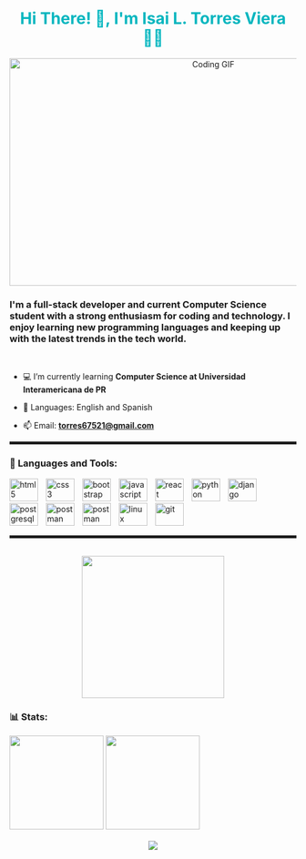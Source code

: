 <div align="center">
  <h1 style="color:#02b6bf;">Hi There! 👋, I'm Isai L. Torres Viera 👨‍💻</h1>
  <img src="https://github.com/user-attachments/assets/c0db9238-fc32-44c7-8d5d-34a917de2438" width="700" height="400" alt="Coding GIF"/>
  <!-- <img src="https://github.com/user-attachments/assets/d7b7947f-ac73-4c6a-bcae-1328897636a0"> -->
</div>

<h3 align="left">I'm a full-stack developer and current Computer Science student with a strong enthusiasm for coding and technology. I enjoy learning new programming languages and keeping up with the latest trends in the tech world.</h3>

<br>

- 💻 I’m currently learning **Computer Science at Universidad Interamericana de PR**

- 📖 Languages: English and Spanish

- 📫 Email: **torres67521@gmail.com**

<hr style="border: solid 2px;">

<h3 align="left">🧰 Languages and Tools:</h3>

<div align="left">
  <img src="https://cdn.jsdelivr.net/gh/devicons/devicon@latest/icons/html5/html5-original.svg" alt="html5" width="50" height="40" style="padding-right: 10px;"/>
  <img src="https://cdn.jsdelivr.net/gh/devicons/devicon@latest/icons/css3/css3-original.svg" alt="css3" width="50" height="40" style="padding-right: 10px;"/>
  <img src="https://cdn.jsdelivr.net/gh/devicons/devicon@latest/icons/bootstrap/bootstrap-original.svg" alt="bootstrap" width="50" height="40" style="padding-right: 10px;"/>
  <img src="https://cdn.jsdelivr.net/gh/devicons/devicon@latest/icons/javascript/javascript-original.svg" alt="javascript" width="50" height="40" style="padding-right: 10px;"/>
  <img src="https://cdn.jsdelivr.net/gh/devicons/devicon@latest/icons/react/react-original.svg" alt="react" width="50" height="40" style="padding-right: 10px;"/>
  <img src="https://cdn.jsdelivr.net/gh/devicons/devicon@latest/icons/python/python-original.svg" alt="python"width="50" height="40" style="padding-right: 10px;"/>
  <img src="https://cdn.jsdelivr.net/gh/devicons/devicon@latest/icons/django/django-plain.svg" alt="django" width="50" height="40" style="padding-right: 10px;"/>
  <img src="https://cdn.jsdelivr.net/gh/devicons/devicon@latest/icons/postgresql/postgresql-original.svg" alt="postgresql" width="50" height="40" style="padding-right: 10px;"/>
  <img src="https://cdn.jsdelivr.net/gh/devicons/devicon@latest/icons/postman/postman-original.svg" alt="postman" width="50" height="40" style="padding-right: 10px;"/>
  <img src="https://cdn.jsdelivr.net/gh/devicons/devicon@latest/icons/go/go-original.svg" alt="postman" width="50" height="40" style="padding-right: 10px;"/>
  <img src="https://cdn.jsdelivr.net/gh/devicons/devicon@latest/icons/linux/linux-original.svg" alt="linux" width="50" height="40" style="padding-right: 10px;"/>
  <img src="https://cdn.jsdelivr.net/gh/devicons/devicon@latest/icons/git/git-original.svg" alt="git" width="50" height="40" style="padding-right: 10px;"/>
</div>


<hr style="border: solid 2px;">

<br>

<div align="center">
  <img  src="https://github.com/user-attachments/assets/0a11ad33-ce2a-4d3c-a481-1bec3990f013" width="250" height="250"/>
</div>

<h3 align="left">📊 Stats:</h3>

<div align="left">
  <img src="https://github-readme-stats.vercel.app/api/top-langs/?username=isai-torres&layout=compact&theme=tokyonight" height="165">
  <img src="https://github-readme-stats.vercel.app/api?username=isai-torres&show_icons=true&theme=tokyonight" height="165">
</div>

<br>

<div align="center">
  <img src="https://komarev.com/ghpvc/?username=isai-torres&color=blueviolet">
</div>
